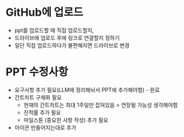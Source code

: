 # GitHub에 업로드
* ppt를 업로드할 때 직접 업로드할지,
* 드라이브에 업로드 후에 링크로 연결할지 정하기
* 일단 직접 업로드하다가 불편해지면 드라이브로 변경

# PPT 수정사항
* 요구사항 추가 필요(LLM에 정리해놔서 PPT에 추가해야함) - 완료
* 간트차트 구체화 필요
  - 현재의 간트차트는 최대 1주일만 잡혀있음 > 연장될 가능성 생각해야함
  - 진척률 추가 필요
  - 마일스톤 (중요한 사항 작성) 추가 필요
* 아이콘 만들어지는대로 추가
